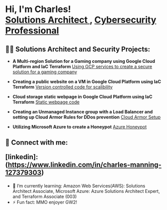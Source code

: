 <h1>Hi, I'm Charles! <br/><a href="https://github.com/Charles-Roro">Solutions Architect </a>, <a href="https://www.linkedin.com/in/charles-manning-127379303">Cybersecurity Professional</a> </h1>

<h2>👨‍💻 Solutions Architect and Security Projects:</h2>

- <b>A Multi-region Solution for a Gaming company using Google Cloud Platform and IaC Terraform</b>
      [Using GCP services to create a secure solution for a gaming company](https://github.com/Charles-Roro/Charles-GCP-Terraform.git)
  
- <b>Creating a public website on a VM in Google Cloud Platform using IaC Terraform</b>
      [Version controlled code for scalibility](https://github.com/Charles-Roro/Charles-Terraform-GCP-VM-website.git)

 - <b>Cloud storage static webpage in Google Cloud Platform using IaC Terraform</b>
     [Static webpage code](https://github.com/Charles-Roro/Charles-GCP-Terraform-Pub-Bucket.git)
   
 - <b>Creating an Unmanaged Instance group with a Load Balancer and setting up Cloud Armor Rules for DDos prevention</b>
      [Cloud Armor Setup](https://github.com/Charles-Roro/GCPCloudArmor.git)


- <b>Utilizing Microsoft Azure to create a Honeypot</b>
      [Azure Honeypot](https://github.com/Charles-Roro/ManningAzureHoneypot.git)



<h2> 🤳 Connect with me:

[linkedin]: (https://www.linkedin.com/in/charles-manning-127379303) </h2>



- 🌱 I’m currently learning: Amazon Web Services(AWS): Solutions Architect Associate, Microsoft Azure: Azure Solutions Architect Expert, and Terraform Associate (003)
- ⚡ Fun fact: MMO enjoyer GW2!
